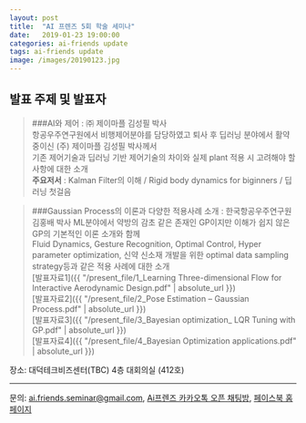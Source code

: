 ```yaml
---
layout: post
title:  "AI 프렌즈 5회 학술 세미나"
date:   2019-01-23 19:00:00
categories: ai-friends update
tags: ai-friends update
image: /images/20190123.jpg
---
```



## 발표 주제 및 발표자  
>###AI와 제어 : ㈜ 제이마플 김성필 박사  
  항공우주연구원에서 비행제어분야를 담당하였고 퇴사 후 딥러닝 분야에서 활약 중이신 (주) 제이마플 김성필 박사께서  
  기존 제어기술과 딥러닝 기반 제어기술의 차이와 실제 plant 적용 시 고려해야 할 사항에 대한 소개  
  **주요저서** :  Kalman Filter의 이해 / Rigid body dynamics for biginners / 딥러닝 첫걸음
  

>###Gaussian Process의 이론과 다양한 적용사례 소개 : 한국항공우주연구원 김홍배 박사
  ML분야에서 약방의 감초 같은 존재인 GP이지만 이해가 쉽지 않은 GP의 기본적인 이론 소개와 함께  
  Fluid Dynamics, Gesture Recognition, Optimal Control, Hyper parameter optimization, 신약 신소재 개발을 위한 optimal data sampling strategy등과 같은 적용 사례에 대한 소개  
  [발표자료1]({{ "/present_file/1_Learning Three-dimensional Flow for Interactive Aerodynamic Design.pdf" | absolute_url }})  
  [발표자료2]({{ "/present_file/2_Pose Estimation – Gaussian Process.pdf" | absolute_url }})  
  [발표자료3]({{ "/present_file/3_Bayesian optimization_ LQR Tuning with GP.pdf" | absolute_url }})  
  [발표자료4]({{ "/present_file/4_Bayesian Optimization applications.pdf" | absolute_url }})  

장소: 대덕테크비즈센터(TBC) 4층 대회의실 (412호)  

***
문의: ai.friends.seminar@gmail.com,
[Ai프렌즈 카카오톡 오픈 채팅방][kakao_ai],
[페이스북 홈페이지][facebook_ai]

[kakao_ai]:     https://open.kakao.com/o/ggewxi2
[facebook_ai]:  https://www.facebook.com/groups/aifriend/

